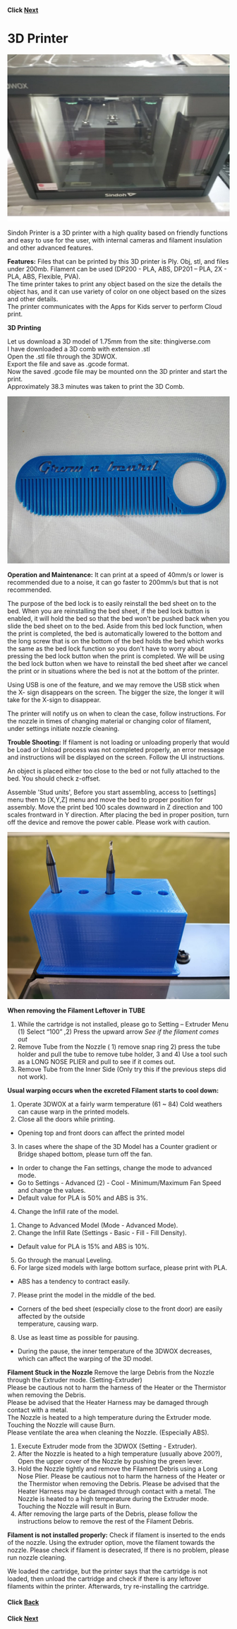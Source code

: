 

#### Click [Next](/mdfiles/Laser-3D-Printer.md)



#  3D Printer

![3D Printer](/images/3D-printer.jpg)

Sindoh Printer is a 3D printer with a high quality based on friendly functions and easy to use for the user, with internal cameras and filament insulation and other advanced features.  

**Features:**
Files that can be printed by this 3D printer is Ply. Obj, stl, and files under 200mb. 
Filament can be used (DP200 - PLA, ABS, DP201 – PLA, 2X - PLA, ABS, Flexible, PVA).  
The time printer takes to print any object based on the size the details the object has, and it can use  variety of color on one object based on the sizes and other details.   
The printer communicates with the Apps for Kids server to perform Cloud print.  

**3D Printing**

Let us download a 3D model of 1.75mm from the site: thingiverse.com        
I have downloaded a 3D comb with extension .stl             
Open the .stl file through the 3DWOX.       
 Export the file and save as .gcode format.       
Now the saved .gcode file may be mounted onn the 3D printer and start the print.     
Approximately 38.3 minutes was taken to print the 3D Comb. 

![Comb 3D Print](/images/3d-print-comb.jpeg)

**Operation and Maintenance:**
It can print at a speed of 40mm/s or lower is recommended due to a noise, it can go faster to 200mm/s but  that is not recommended.  

The purpose of the bed lock is to easily reinstall the bed sheet on to the bed. When you are reinstalling   the bed sheet, if the bed lock button is enabled, it will hold the bed so that the bed won't be pushed  back when you slide the bed sheet on to the bed. Aside from this bed lock function, when the print is  completed, the bed is automatically lowered to the bottom and the long screw that is on the bottom of the  bed holds the bed which works the same as the bed lock function so you don't have to worry about pressing  the bed lock button when the print is completed. We will be using the bed lock button when we have to reinstall the bed sheet after we cancel the print or in situations where the bed is not at the bottom of  the printer. 

Using USB is one of the feature, and we may remove the USB stick when the X- sign disappears on the  screen. The bigger the size, the longer it will take for the X-sign to disappear. 

The printer will notify us on when to clean the case, follow instructions. For the nozzle in times of changing material or changing color of filament, under settings initiate nozzle cleaning.  

**Trouble Shooting:**
If filament is not loading or unloading properly that would be Load or Unload process was not completed  properly, an error message and instructions will be displayed on the screen. Follow the UI instructions.   

An object is placed either  too close to the bed or not fully attached to the bed. You should check z-offset.   

Assemble 'Stud units', Before you start assembling, access to [settings] menu then to [X,Y,Z] menu and move the bed to proper position for assembly. Move the print bed 100 scales downward in Z direction and 100 scales frontward in Y direction. After placing the bed in proper position, turn off the device and remove the power cable. Please work with caution.

![bit-holder 3D Print](/images/3d-print-bit-holder.jpeg)

**When removing the Filament Leftover in TUBE**
1.	While the cartridge is not installed, please go to Setting – Extruder Menu (1) Select “100” ,2) Press the upward arrow *See if the filament comes out*   
2.	Remove Tube from the Nozzle ( 1) remove snap ring 2) press the tube holder and pull the tube to remove tube holder, 3 and 4) Use a tool such as a LONG NOSE PLIER and pull to see if it comes out. 
3.	Remove Tube from the Inner Side (Only try this if the previous steps did not work).
 

**Usual warping occurs when the excreted Filament starts to cool down:**
1.	Operate 3DWOX at a fairly warm temperature (61 ~ 84) 
    Cold weathers can cause warp in the printed models.  
2.	Close all the doors while printing.      
-	Opening top and front doors can affect the printed model    
3.	In cases where the shape of the 3D Model has a Counter gradient or Bridge shaped bottom, please turn       off the fan. 
-	In order to change the Fan settings, change the mode to advanced mode.  
-	Go to Settings - Advanced (2) - Cool - Minimum/Maximum Fan Speed and change the values.   
-	Default value for PLA is 50% and ABS is 3%.     
4.	Change the Infill rate of the model.  
1)	Change to Advanced Model (Mode - Advanced Mode).  
2)	Change the Infill Rate (Settings - Basic - Fill - Fill Density).   
-	Default value for PLA is 15% and ABS is 10%.   
5.	Go through the manual Leveling.      
6.	For large sized models with large bottom surface, please print with PLA.
-	ABS has a tendency to contract easily.  
7.	Please print the model in the middle of the bed.  
-	Corners of the bed sheet (especially close to the front door) are easily affected by the outside       
    temperature, causing warp.   
8.	Use as least time as possible for pausing.  
-	During the pause, the inner temperature of the 3DWOX decreases, which can affect the warping of the 3D     model.  

**Filament Stuck in the Nozzle**
Remove the large Debris from the Nozzle through the Extruder mode. (Setting-Extruder)  
Please be cautious not to harm the harness of the Heater or the Thermistor when removing the Debris.  
Please be advised that the Heater Harness may be damaged through contact with a metal.  
The Nozzle is heated to a high temperature during the Extruder mode. Touching the Nozzle will cause Burn.  
Please ventilate the area when cleaning the Nozzle. (Especially ABS).  
1.	Execute Extruder mode from the 3DWOX (Setting - Extruder).  
2.	After the Nozzle is heated to a high temperature (usually above 200?), Open the upper cover of the Nozzle by pushing the green lever.     
3.	Hold the Nozzle tightly and remove the Filament Debris using a Long Nose Plier. Please be cautious not to harm the harness of the Heater or the Thermistor when removing the Debris. Please be advised that the Heater Harness may be damaged through contact with a metal. The Nozzle is heated to a high temperature during the Extruder mode. Touching the Nozzle will result in Burn.      
4.	After removing the large parts of the Debris, please follow the instructions below to remove the rest of the Filament Debris.   


**Filament is not installed properly:** Check if filament is inserted to the ends of the nozzle. Using the extruder option, move the filament towards the nozzle. Please check if filament is desecrated, If there is no problem, please run nozzle cleaning.    

We loaded the cartridge, but the printer says that the cartridge is not loaded, then unload the cartridge and check if there is any leftover filaments within the printer. Afterwards, try re-installing the cartridge.   




#### Click [Back](/mdfiles/Micro-Milling-Machine.md)
#### Click [Next](/mdfiles/Laser-3D-Printer.md)





